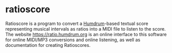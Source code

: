 ratioscore
===========

Ratioscore is a program to convert a [Humdrum](https://www.humdrum.org)-based textual
score representing musical intervals as ratios into a MIDI file to listen to the score.
The website https://ratio.humdrum.org is an online interface to this software for online
MIDI/MP3 conversions and online listening, as well as documentation for creating Ratioscores.

